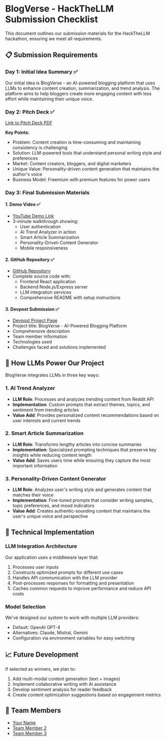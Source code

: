 # BlogVerse - HackTheLLM Submission Checklist

This document outlines our submission materials for the HackTheLLM hackathon, ensuring we meet all requirements.

## 📋 Submission Requirements

### Day 1: Initial Idea Summary ✅
Our initial idea is BlogVerse - an AI-powered blogging platform that uses LLMs to enhance content creation, summarization, and trend analysis. The platform aims to help bloggers create more engaging content with less effort while maintaining their unique voice.

### Day 2: Pitch Deck ✅
[Link to Pitch Deck PDF](https://drive.google.com/file/d/your-pitch-deck-link/view)

**Key Points:**
- Problem: Content creation is time-consuming and maintaining consistency is challenging
- Solution: LLM-powered tools that understand personal writing style and preferences
- Market: Content creators, bloggers, and digital marketers
- Unique Value: Personality-driven content generation that maintains the author's voice
- Business Model: Freemium with premium features for power users

### Day 3: Final Submission Materials

#### 1. Demo Video ✅
- [YouTube Demo Link](https://youtube.com/your-demo-link)
- 3-minute walkthrough showing:
  - User authentication
  - AI Trend Analyzer in action
  - Smart Article Summarization
  - Personality-Driven Content Generator
  - Mobile responsiveness

#### 2. GitHub Repository ✅
- [GitHub Repository](https://github.com/yourusername/Project-Blog)
- Complete source code with:
  - Frontend React application
  - Backend Node.js/Express server
  - LLM integration services
  - Comprehensive README with setup instructions

#### 3. Devpost Submission ✅
- [Devpost Project Page](https://devpost.com/your-submission-link)
- Project title: BlogVerse - AI-Powered Blogging Platform
- Comprehensive description
- Team member information
- Technologies used
- Challenges faced and solutions implemented

## 🧠 How LLMs Power Our Project

BlogVerse integrates LLMs in three key ways:

### 1. AI Trend Analyzer
- **LLM Role**: Processes and analyzes trending content from Reddit API
- **Implementation**: Custom prompts that extract themes, topics, and sentiment from trending articles
- **Value Add**: Provides personalized content recommendations based on user interests and current trends

### 2. Smart Article Summarization
- **LLM Role**: Transforms lengthy articles into concise summaries
- **Implementation**: Specialized prompting techniques that preserve key insights while reducing content length
- **Value Add**: Saves users time while ensuring they capture the most important information

### 3. Personality-Driven Content Generator
- **LLM Role**: Analyzes user's writing style and generates content that matches their voice
- **Implementation**: Fine-tuned prompts that consider writing samples, topic preferences, and mood indicators
- **Value Add**: Creates authentic-sounding content that maintains the user's unique voice and perspective

## 🚀 Technical Implementation

### LLM Integration Architecture
Our application uses a middleware layer that:
1. Processes user inputs
2. Constructs optimized prompts for different use cases
3. Handles API communication with the LLM provider
4. Post-processes responses for formatting and presentation
5. Caches common requests to improve performance and reduce API costs

### Model Selection
We've designed our system to work with multiple LLM providers:
- Default: OpenAI GPT-4
- Alternatives: Claude, Mistral, Gemini
- Configuration via environment variables for easy switching

## 📈 Future Development
If selected as winners, we plan to:
1. Add multi-modal content generation (text + images)
2. Implement collaborative writing with AI assistance
3. Develop sentiment analysis for reader feedback
4. Create content optimization suggestions based on engagement metrics

## 👥 Team Members
- [Your Name](https://github.com/yourusername)
- [Team Member 2](https://github.com/teammember2)
- [Team Member 3](https://github.com/teammember3)
